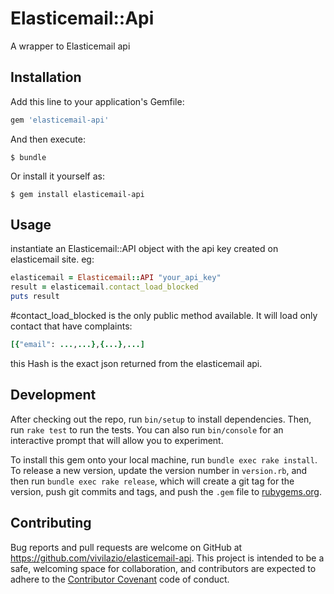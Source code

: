 # Elasticemail::Api

A wrapper to Elasticemail api

## Installation

Add this line to your application's Gemfile:

```ruby
gem 'elasticemail-api'
```

And then execute:

    $ bundle

Or install it yourself as:

    $ gem install elasticemail-api

## Usage

instantiate an Elasticemail::API object with the api key created on elasticemail site.
eg:
```ruby
elasticemail = Elasticemail::API "your_api_key"
result = elasticemail.contact_load_blocked
puts result
```
#contact_load_blocked is the only public method available. It will load only contact that have complaints:
```ruby
[{"email": ...,...},{...},...]
```
this Hash is the exact json returned from the elasticemail api.

## Development

After checking out the repo, run `bin/setup` to install dependencies. Then, run `rake test` to run the tests. You can also run `bin/console` for an interactive prompt that will allow you to experiment.

To install this gem onto your local machine, run `bundle exec rake install`. To release a new version, update the version number in `version.rb`, and then run `bundle exec rake release`, which will create a git tag for the version, push git commits and tags, and push the `.gem` file to [rubygems.org](https://rubygems.org).

## Contributing

Bug reports and pull requests are welcome on GitHub at https://github.com/vivilazio/elasticemail-api. This project is intended to be a safe, welcoming space for collaboration, and contributors are expected to adhere to the [Contributor Covenant](http://contributor-covenant.org) code of conduct.
